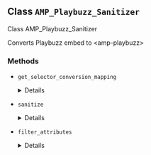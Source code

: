 ## Class `AMP_Playbuzz_Sanitizer`

Class AMP_Playbuzz_Sanitizer

Converts Playbuzz embed to &lt;amp-playbuzz&gt;

### Methods
* `get_selector_conversion_mapping`

	<details>

	```php
	public get_selector_conversion_mapping()
	```

	Get mapping of HTML selectors to the AMP component selectors which they may be converted into.


	</details>
* `sanitize`

	<details>

	```php
	public sanitize()
	```

	Sanitize the Playbuzz elements from the HTML contained in this instance&#039;s Dom\Document.


	</details>
* `filter_attributes`

	<details>

	```php
	private filter_attributes( $attributes )
	```

	&quot;Filter&quot; HTML attributes for &lt;amp-audio&gt; elements.


	</details>
